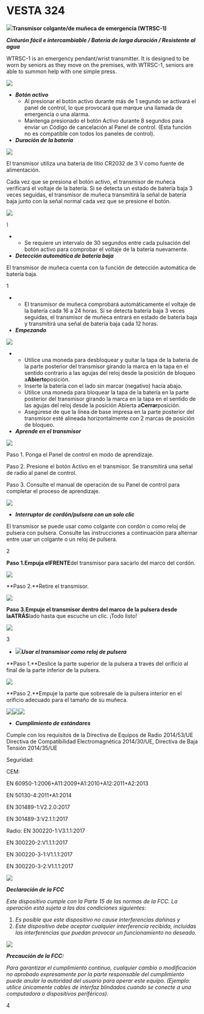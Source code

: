 # VESTA 324

![](<.gitbook/assets/0 (60).png>)**Transmisor colgante/de muñeca de emergencia (WTRSC-1)**

_**Cinturón fácil e intercambiable / Batería de larga duración / Resistente al agua**_

WTRSC-1 is an emergency pendant/wrist transmitter. It is designed to be worn by seniors as they move on the premises, with WTRSC-1, seniors are able to summon help with one simple press.

![](<.gitbook/assets/1 (74).png>)

-   _**Botón activo**_
    -   Al presionar el botón activo durante más de 1 segundo se activará el panel de control, lo que provocará que marque una llamada de emergencia o una alarma.
    -   Mantenga presionado el botón Activo durante 8 segundos para enviar un Código de cancelación al Panel de control. (Esta función no es compatible con todos los paneles de control).
-   _**Duración de la batería**_

![](<.gitbook/assets/2 (83).png>)

El transmisor utiliza una batería de litio CR2032 de 3 V como fuente de alimentación.

Cada vez que se presiona el botón activo, el transmisor de muñeca verificará el voltaje de la batería. Si se detecta un estado de batería baja 3 veces seguidas, el transmisor de muñeca transmitirá la señal de batería baja junto con la señal normal cada vez que se presione el botón.

![](<.gitbook/assets/3 (81).png>)

_\\<NOTE>_

-   -   Se requiere un intervalo de 30 segundos entre cada pulsación del botón activo para comprobar el voltaje de la batería nuevamente.
-   _**Detección automática de batería baja**_

El transmisor de muñeca cuenta con la función de detección automática de batería baja.

1

-   -   El transmisor de muñeca comprobará automáticamente el voltaje de la batería cada 16 a 24 horas. Si se detecta batería baja 3 veces seguidas, el transmisor de muñeca entrará en estado de batería baja y transmitirá una señal de batería baja cada 12 horas.
-   _**Empezando**_

![](<.gitbook/assets/4 (85).png>)

-   -   Utilice una moneda para desbloquear y quitar la tapa de la batería de la parte posterior del transmisor girando la marca en la tapa en el sentido contrario a las agujas del reloj desde la posición de bloqueo a**Abierto**posición.
    -   Inserte la batería con el lado sin marcar (negativo) hacia abajo.
    -   Utilice una moneda para bloquear la tapa de la batería en la parte posterior del transmisor girando la marca en la tapa en el sentido de las agujas del reloj desde la posición Abierta a**Cerrar**posición.
    -   Asegúrese de que la línea de base impresa en la parte posterior del transmisor esté alineada horizontalmente con 2 marcas de posición de bloqueo.
-   _**Aprende en el transmisor**_

![](<.gitbook/assets/5 (84).png>)

Paso 1. Ponga el Panel de control en modo de aprendizaje.

Paso 2. Presione el botón Activo en el transmisor. Se transmitirá una señal de radio al panel de control.

Paso 3. Consulte el manual de operación de su Panel de control para completar el proceso de aprendizaje.

![](<.gitbook/assets/6 (64).png>)

-   _**Interruptor de cordón/pulsera con un solo clic**_

El transmisor se puede usar como colgante con cordón o como reloj de pulsera con pulsera. Consulte las instrucciones a continuación para alternar entre usar un colgante o un reloj de pulsera.

2

**Paso 1.**Empuja el**FRENTE**del transmisor para sacarlo del marco del cordón.

![](<.gitbook/assets/7 (48).jpeg>)

**Paso 2.**Retire el transmisor.

![](<.gitbook/assets/8 (42).jpeg>)

**Paso 3.**Empuje el transmisor dentro del marco de la pulsera desde la**ATRÁS**lado hasta que escuche un clic. ¡Todo listo!

![](<.gitbook/assets/9 (35).jpeg>)

3

-   ![](<.gitbook/assets/10 (56).png>)_**Usar el transmisor como reloj de pulsera**_

**Paso 1.**Deslice la parte superior de la pulsera a través del orificio al final de la parte inferior de la pulsera.

![](<.gitbook/assets/11 (45).png>)

**Paso 2.**Empuje la parte que sobresale de la pulsera interior en el orificio adecuado para el tamaño de su muñeca.

![](<.gitbook/assets/12 (27).jpeg>)![](<.gitbook/assets/13 (36).png>)![](<.gitbook/assets/14 (36).png>)

-   _**Cumplimiento de estándares**_

Cumple con los requisitos de la Directiva de Equipos de Radio 2014/53/UE Directiva de Compatibilidad Electromagnética 2014/30/UE, Directiva de Baja Tensión 2014/35/UE

Seguridad:

CEM:

EN 60950-1:2006+A11:2009+A1:2010+A12:2011+A2:2013

EN 50130-4:2011+A1:2014

EN 301489-1:V2.2.0:2017

EN 301489-3:V2.1.1:2017

Radio: EN 300220-1:V3.1.1:2017

EN 300220-2:V1.1.1:2017

EN 300220-3-1:V1.1.1:2017

EN 300220-3-2:V1.1.1:2017

![](<.gitbook/assets/15 (24).jpeg>)

_**Declaración de la FCC**_

_Este dispositivo cumple con la Parte 15 de las normas de la FCC. La operación está sujeta a las dos condiciones siguientes:_

1.  _Es posible que este dispositivo no cause interferencias dañinas y_
2.  _Este dispositivo debe aceptar cualquier interferencia recibida, incluidas las interferencias que puedan provocar un funcionamiento no deseado._

![](<.gitbook/assets/16 (18).jpeg>)

_**Precaución de la FCC:**_

_Para garantizar el cumplimiento continuo, cualquier cambio o modificación no aprobado expresamente por la parte responsable del cumplimiento puede anular la autoridad del usuario para operar este equipo. (Ejemplo: utilice únicamente cables de interfaz blindados cuando se conecte a una computadora o dispositivos periféricos)._

4
